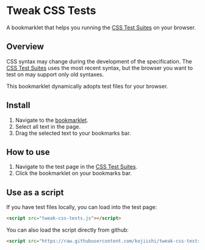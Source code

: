 Tweak CSS Tests
===============

A bookmarklet that helps you running the [CSS Test Suites]
on your browser.

## Overview

CSS syntax may change during the development of the specification.
The [CSS Test Suites] uses the most recent syntax,
but the browser you want to test on may support only old syntaxes.

This bookmarklet dynamically adopts test files for your browser.

## Install

1. Navigate to the [bookmarklet].
2. Select all text in the page.
3. Drag the selected text to your bookmarks bar.

## How to use

1. Navigate to the test page in the [CSS Test Suites].
2. Click the bookmarklet on your bookmarks bar.

## Use as a script

If you have test files locally,
you can load into the test page:
```html
<script src="tweak-css-tests.js"></script>
```
You can also load the script
directly from github:
```html
<script src="https://raw.githubusercontent.com/kojiishi/tweak-css-tests/master/tweak-css-tests.js"></script>
```

[CSS Test Suites]: http://test.csswg.org/shepherd/
[bookmarklet]: https://raw.githubusercontent.com/kojiishi/tweak-css-tests/master/bookmarklet.js
